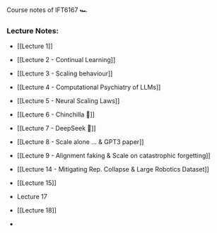 Course notes of IFT6167 🏎️

### Lecture Notes:
- [[Lecture 1]]
- [[Lecture 2 - Continual Learning]]
- [[Lecture 3 - Scaling behaviour]]
- [[Lecture 4 - Computational Psychiatry of LLMs]]
- [[Lecture 5 - Neural Scaling Laws]]
- [[Lecture 6 - Chinchilla 🐁]] 
- [[Lecture 7 - DeepSeek 🐋]]
- [[Lecture 8 - Scale alone ... & GPT3 paper]]
- [[Lecture 9 - Alignment faking & Scale on catastrophic forgetting]]

- [[Lecture 14 - Mitigating Rep. Collapse & Large Robotics Dataset]]
- [[Lecture 15]]
- Lecture 17
- [[Lecture 18]]
- 